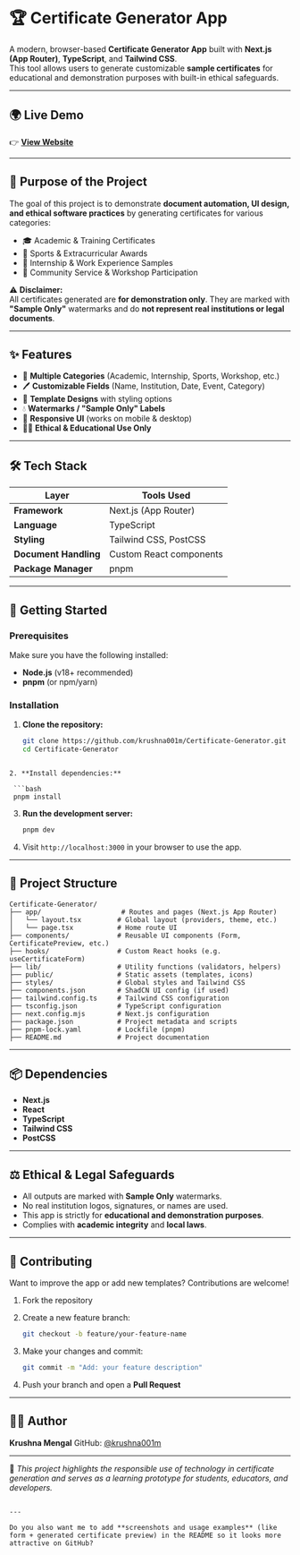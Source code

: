 
# 🏆 Certificate Generator App

A modern, browser-based **Certificate Generator App** built with **Next.js (App Router)**, **TypeScript**, and **Tailwind CSS**.  
This tool allows users to generate customizable **sample certificates** for educational and demonstration purposes with built-in ethical safeguards.

---

## 🌍 Live Demo

👉 [**View Website**](https://certificate-generator-plum.vercel.app/)

---

## 🎯 Purpose of the Project

The goal of this project is to demonstrate **document automation, UI design, and ethical software practices** by generating certificates for various categories:

- 🎓 Academic & Training Certificates  
- 🏅 Sports & Extracurricular Awards  
- 💼 Internship & Work Experience Samples  
- 👥 Community Service & Workshop Participation  

⚠️ **Disclaimer:**  
All certificates generated are **for demonstration only**. They are marked with **"Sample Only"** watermarks and do **not represent real institutions or legal documents**.

---

## ✨ Features

* 📂 **Multiple Categories** (Academic, Internship, Sports, Workshop, etc.)
* 🖊️ **Customizable Fields** (Name, Institution, Date, Event, Category)
* 🎨 **Template Designs** with styling options
* 💧 **Watermarks / "Sample Only" Labels**
* 📱 **Responsive UI** (works on mobile & desktop)
* 🧑‍🏫 **Ethical & Educational Use Only**

---

## 🛠️ Tech Stack

| Layer       | Tools Used                              |
|-------------|------------------------------------------|
| **Framework** | Next.js (App Router)                  |
| **Language**  | TypeScript                            |
| **Styling**   | Tailwind CSS, PostCSS                 |
| **Document Handling** | Custom React components        |
| **Package Manager** | pnpm                            |

---

## 🚀 Getting Started

### Prerequisites

Make sure you have the following installed:

* **Node.js** (v18+ recommended)
* **pnpm** (or npm/yarn)

### Installation

1. **Clone the repository:**

   ```bash
   git clone https://github.com/krushna001m/Certificate-Generator.git
   cd Certificate-Generator
  ```

2. **Install dependencies:**

   ```bash
   pnpm install
   ```

3. **Run the development server:**

   ```bash
   pnpm dev
   ```

4. Visit `http://localhost:3000` in your browser to use the app.

---

## 📁 Project Structure

```plaintext
Certificate-Generator/
├── app/                    # Routes and pages (Next.js App Router)
│   └── layout.tsx         # Global layout (providers, theme, etc.)
│   └── page.tsx           # Home route UI
├── components/            # Reusable UI components (Form, CertificatePreview, etc.)
├── hooks/                 # Custom React hooks (e.g. useCertificateForm)
├── lib/                   # Utility functions (validators, helpers)
├── public/                # Static assets (templates, icons)
├── styles/                # Global styles and Tailwind CSS
├── components.json        # ShadCN UI config (if used)
├── tailwind.config.ts     # Tailwind CSS configuration
├── tsconfig.json          # TypeScript configuration
├── next.config.mjs        # Next.js configuration
├── package.json           # Project metadata and scripts
├── pnpm-lock.yaml         # Lockfile (pnpm)
├── README.md              # Project documentation
```

---

## 📦 Dependencies

* **Next.js**
* **React**
* **TypeScript**
* **Tailwind CSS**
* **PostCSS**

---

## ⚖️ Ethical & Legal Safeguards

* All outputs are marked with **Sample Only** watermarks.
* No real institution logos, signatures, or names are used.
* This app is strictly for **educational and demonstration purposes**.
* Complies with **academic integrity** and **local laws**.

---

## 🤝 Contributing

Want to improve the app or add new templates? Contributions are welcome!

1. Fork the repository

2. Create a new feature branch:

   ```bash
   git checkout -b feature/your-feature-name
   ```

3. Make your changes and commit:

   ```bash
   git commit -m "Add: your feature description"
   ```

4. Push your branch and open a **Pull Request**

---

## 👨‍💻 Author

**Krushna Mengal**
GitHub: [@krushna001m](https://github.com/krushna001m)

---

📜 *This project highlights the responsible use of technology in certificate generation and serves as a learning prototype for students, educators, and developers.*

```

---

Do you also want me to add **screenshots and usage examples** (like form + generated certificate preview) in the README so it looks more attractive on GitHub?
```
